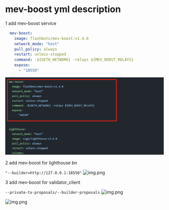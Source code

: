 # mev-boost yml description
1 add mev-boost service
```yaml
  mev-boost:
    image: flashbots/mev-boost:v1.4.0
    network_mode: "host"
    pull_policy: always
    restart: unless-stopped
    command: -${GETH_NETWORK} -relays ${MEV_BOOST_RELAYS}
    expose:
      - "18550"
```
![img.png](imgs/img-mev-service.png)

2 add mev-boost for lighthouse bn

```"--builder=http://127.0.0.1:18550"```
![img.png](imgs/img-lh-bn.png)

3 add mev-boost for validator_client 

```--private-tx-proposals/--builder-proposals```
![img.png](imgs/img-mev-vc-0.png)

![img.png](imgs/img-mev-vc-1.png)